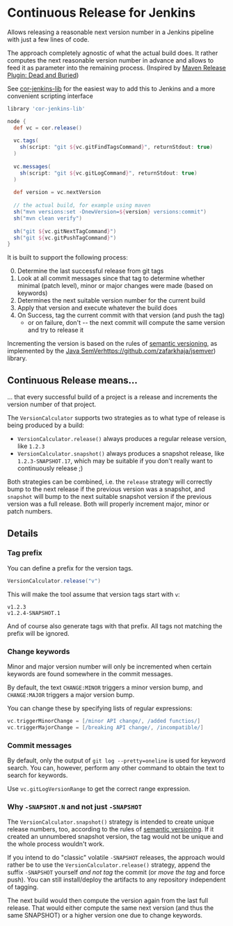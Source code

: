 # Continuous Release for Jenkins

Allows releasing a reasonable next version number in a
 Jenkins pipeline with just a few lines of code.

The approach completely agnostic of what the actual build does.
It rather computes the next reasonable version number in advance and allows to feed it as parameter
into the remaining process. (Inspired by [Maven Release Plugin: Dead and Buried](https://axelfontaine.com/blog/dead-burried.html))

See [cor-jenkins-lib](https://github.com/richard-voss/cor-jenkins-lib) for the easiest
way to add this to Jenkins and a more convenient scripting interface

```groovy
library 'cor-jenkins-lib'

node {
  def vc = cor.release()
   
  vc.tags(
    sh(script: "git ${vc.gitFindTagsCommand}", returnStdout: true)
  )
  
  vc.messages(
    sh(script: "git ${vc.gitLogCommand}", returnStdout: true)
  )
  
  def version = vc.nextVersion
  
  // the actual build, for example using maven
  sh("mvn versions:set -DnewVersion=${version} versions:commit")
  sh("mvn clean verify")
  
  sh("git ${vc.gitNextTagCommand}")
  sh("git ${vc.gitPushTagCommand}")
}
```

It is built to support the following process:

0. Determine the last successful release from git tags
0. Look at all commit messages since that tag to determine whether
    minimal (patch level), minor or major changes were made (based on keywords)
0. Determines the next suitable version number for the current build
0. Apply that version and execute whatever the build does
0. On Success, tag the current commit with that version (and push the tag)
    * or on failure, don't -- the next commit will compute the same version and try to release it

Incrementing the version is based on the rules of [semantic versioning](https://semver.org/),
as implemented by the [Java SemVer]()https://github.com/zafarkhaja/jsemver) library.

## Continuous Release means...

... that every successful build of a project is a release and increments
the version number of that project.

The `VersionCalculator` supports two strategies as to what type of release
is being produced by a build:

* `VersionCalculator.release()` always produces a regular release version, like `1.2.3`
* `VersionCalculator.snapshot()` always produces a snapshot release, like `1.2.3-SNAPSHOT.17`, which may
  be suitable if you don't really want to continuously release ;)

Both strategies can be combined, i.e. the `release` strategy will
correctly bump to the next release if the previous version was a snapshot,
and `snapshot` will bump to the next suitable snapshot version
if the previous version was a full release.
Both will properly increment major, minor or patch numbers.

## Details

### Tag prefix

You can define a prefix for the version tags.

```groovy
VersionCalculator.release("v")
```

This will make the tool assume that version tags start with `v`:

    v1.2.3
    v1.2.4-SNAPSHOT.1

And of course also generate tags with that prefix. All tags not matching
the prefix will be ignored.

### Change keywords

Minor and major version number will only be incremented when certain
keywords are found somewhere in the commit messages.

By default, the text `CHANGE:MINOR` triggers a minor version bump, and
`CHANGE:MAJOR` triggers a major version bump.

You can change these by specifying lists of regular expressions:

```groovy
vc.triggerMinorChange = [/minor API change/, /added functios/]
vc.triggerMajorChange = [/breaking API change/, /incompatible/]
```

### Commit messages

By default, only the output of `git log --pretty=oneline` is used for keyword search.
You can, however, perform any other command to obtain the text to search for keywords.

Use `vc.gitLogVersionRange` to get the correct range expression.

### Why `-SNAPSHOT.N` and not just `-SNAPSHOT`

The `VersionCalculator.snapshot()` strategy is intended to create unique release
numbers, too, according to the rules of [semantic versioning](https://semver.org/).
If it created an unnumbered snapshot version, the tag would not be unique and the whole
process wouldn't work.

If you intend to do "classic" volatile `-SNAPSHOT` releases, the approach would
rather be to use the `VersionCalculator.release()` strategy, append the suffix `-SNAPSHOT`
yourself _and not tag_ the commit (or _move the tag_ and force push).
You can still install/deploy the artifacts to any repository independent of tagging.

The next build would then compute the version again from the last full release.
That would either compute the same next version (and thus the same SNAPSHOT)
 or a higher version one due to change keywords.